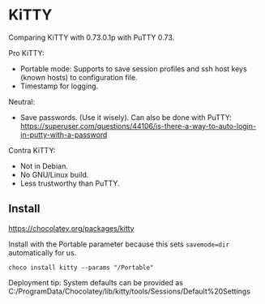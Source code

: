 # KiTTY

Comparing KiTTY with 0.73.0.1p with PuTTY 0.73.

Pro KiTTY:

* Portable mode: Supports to save session profiles and ssh host keys (known hosts) to configuration file.
* Timestamp for logging.

Neutral:

* Save passwords. (Use it wisely). Can also be done with PuTTY: https://superuser.com/questions/44106/is-there-a-way-to-auto-login-in-putty-with-a-password

Contra KiTTY:

* Not in Debian.
* No GNU/Linux build.
* Less trustworthy than PuTTY.

## Install

https://chocolatey.org/packages/kitty

Install with the Portable parameter because this sets `savemode=dir` automatically for us.

```dosbatch
choco install kitty --params "/Portable"
```

Deployment tip: System defaults can be provided as C:/ProgramData/Chocolatey/lib/kitty/tools/Sessions/Default%20Settings
